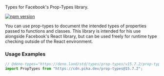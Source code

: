 Types for Facebook's Prop-Types library.

[![npm version](https://img.shields.io/npm/v/prop-types.svg?style=flat)](https://www.npmjs.com/package/prop-types)

You can use prop-types to document the intended types of properties passed to
functions and classes. This library is intended for his use alongside Facebook's
React library, but can be used freely for runtime type checking outside of the
React environment.

### Usage Examples

```typescript
// @deno-types="https://deno.land/std/types/prop-types/v15.7.2/prop-types.d.ts"
import PropTypes from "https://cdn.pika.dev/prop-types@15.7.2";
```
